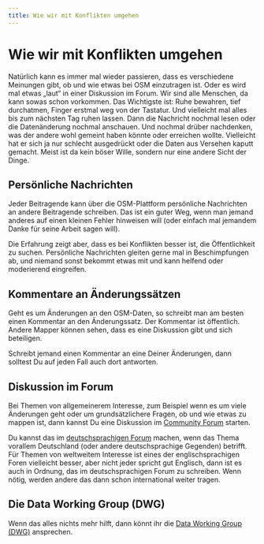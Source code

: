```yaml
---
title: Wie wir mit Konflikten umgehen
---
```


# Wie wir mit Konflikten umgehen

Natürlich kann es immer mal wieder passieren, dass es verschiedene Meinungen
gibt, ob und wie etwas bei OSM einzutragen ist. Oder es wird mal etwas „laut“
in einer Diskussion im Forum. Wir sind alle Menschen, da kann sowas schon
vorkommen. Das Wichtigste ist: Ruhe bewahren, tief durchatmen, Finger erstmal
weg von der Tastatur. Und vielleicht mal alles bis zum nächsten Tag ruhen
lassen. Dann die Nachricht nochmal lesen oder die Datenänderung nochmal
anschauen. Und nochmal drüber nachdenken, was der andere wohl gemeint haben
könnte oder erreichen wollte. Vielleicht hat er sich ja nur schlecht
ausgedrückt oder die Daten aus Versehen kaputt gemacht. Meist ist da kein
böser Wille, sondern nur eine andere Sicht der Dinge.

## Persönliche Nachrichten

Jeder Beitragende kann über die OSM-Plattform persönliche Nachrichten an andere
Beitragende schreiben. Das ist ein guter Weg, wenn man jemand anderes auf einen
kleinen Fehler hinweisen will (oder einfach mal jemandem Danke für seine Arbeit
sagen will).

Die Erfahrung zeigt aber, dass es bei Konflikten besser ist, die Öffentlichkeit
zu suchen. Persönliche Nachrichten gleiten gerne mal in Beschimpfungen ab, und
niemand sonst bekommt etwas mit und kann helfend oder moderierend eingreifen.

## Kommentare an Änderungssätzen

Geht es um Änderungen an den OSM-Daten, so schreibt man am besten einen
Kommentar an den Änderungssatz. Der Kommentar ist öffentlich. Andere Mapper
können sehen, dass es eine Diskussion gibt und sich beteiligen.

Schreibt jemand einen Kommentar an eine Deiner Änderungen, dann solltest Du
auf jeden Fall auch dort antworten.

## Diskussion im Forum

Bei Themen von allgemeinerem Interesse, zum Beispiel wenn es um viele
Änderungen geht oder um grundsätzlichere Fragen, ob und wie etwas zu mappen
ist, dann kannst Du eine Diskussion im [Community
Forum](https://community.openstreetmap.org/) starten.

Du kannst das im [deutschsprachigen
Forum](https://community.openstreetmap.org/c/communities/de/56) machen, wenn
das Thema vorallem Deutschland (oder andere deutschsprachige Gegenden)
betrifft. Für Themen von weltweitem Interesse ist eines der englischsprachigen
Foren vielleicht besser, aber nicht jeder spricht gut Englisch, dann ist es
auch in Ordnung, das im deutschsprachigen Forum zu schreiben. Wenn nötig, werden
andere das dann schon international weiter tragen.

## Die Data Working Group (DWG)

Wenn das alles nichts mehr hilft, dann könnt ihr die [Data Working Group
(DWG)](/community/data-working-group/) ansprechen.

